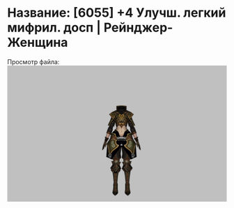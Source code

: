 # Название: [6055] +4 Улучш. легкий мифрил. досп | Рейнджер-Женщина

Просмотр файла:
![p030021.png](p030021.png)